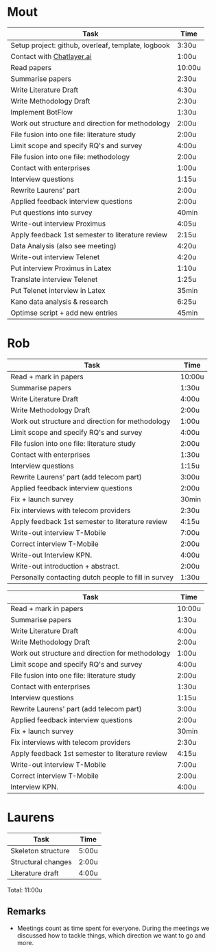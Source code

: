 # Mout

| Task                                               | Time   |
| -------------------------------------------------- | ------ |
| Setup project: github, overleaf, template, logbook | 3:30u  |
| Contact with [Chatlayer.ai](https://chatlayer.ai/) | 1:00u  |
| Read papers                                        | 10:00u |
| Summarise papers                                   | 2:30u  |
| Write Literature Draft                             | 4:30u  |
| Write Methodology Draft                            | 2:30u  |
| Implement BotFlow                                  | 1:30u  |
| Work out structure and direction for methodology   | 2:00u  |
| File fusion into one file: literature study        | 2:00u  |
| Limit scope and specify RQ's and survey            | 4:00u  |
| File fusion into one file: methodology             | 2:00u  |
| Contact with enterprises                           | 1:00u  |
| Interview questions                                | 1:15u  |
| Rewrite Laurens' part                              | 2:00u  |
| Applied feedback interview questions               | 2:00u  |
| Put questions into survey                          | 40min  |
| Write-out interview Proximus                       | 4:05u  |
| Apply feedback 1st semester to literature review   | 2:15u  |
| Data Analysis (also see meeting)                   | 4:20u  |
| Write-out interview Telenet                        | 4:20u  |
| Put interview Proximus in Latex                    | 1:10u  |
| Translate interview Telenet                        | 1:25u  |
| Put Telenet interview in Latex                     | 35min  |
| Kano data analysis & research                      | 6:25u  |
| Optimse script + add new entries                   | 45min  |

# Rob
| Task                                               | Time      |
| -------------------------------------------------- | --------- |
| Read + mark in papers                              | 10:00u    |
| Summarise papers                                   | 1:30u     |
| Write Literature Draft                             | 4:00u     |
| Write Methodology Draft                            | 2:00u     |                      
| Work out structure and direction for methodology   | 1:00u     |
| Limit scope and specify RQ's and survey            | 4:00u     |
| File fusion into one file: literature study        | 2:00u     |
| Contact with enterprises                           | 1:30u     |
| Interview questions                                | 1:15u     |
| Rewrite Laurens' part (add telecom part)           | 3:00u     |
| Applied feedback interview questions               | 2:00u     |
| Fix + launch survey                                | 30min     |
| Fix interviews with telecom providers              | 2:30u     |
| Apply feedback 1st semester to literature review   | 4:15u     |
| Write-out interview T-Mobile                       | 7:00u     |
| Correct interview T-Mobile                         | 2:00u     |
| Write-out Interview KPN.                           | 4:00u     |
| Write-out introduction + abstract.                 | 2:00u     |
| Personally contacting dutch people to fill in survey | 1:30u     |


| Task                                             | Time   |
| ------------------------------------------------ | ------ |
| Read + mark in papers                            | 10:00u |
| Summarise papers                                 | 1:30u  |
| Write Literature Draft                           | 4:00u  |
| Write Methodology Draft                          | 2:00u  |
| Work out structure and direction for methodology | 1:00u  |
| Limit scope and specify RQ's and survey          | 4:00u  |
| File fusion into one file: literature study      | 2:00u  |
| Contact with enterprises                         | 1:30u  |
| Interview questions                              | 1:15u  |
| Rewrite Laurens' part (add telecom part)         | 3:00u  |
| Applied feedback interview questions             | 2:00u  |
| Fix + launch survey                              | 30min  |
| Fix interviews with telecom providers            | 2:30u  |
| Apply feedback 1st semester to literature review | 4:15u  |
| Write-out interview T-Mobile                     | 7:00u  |
| Correct interview T-Mobile                       | 2:00u  |
| Interview KPN.                                   | 4:00u  |

# Laurens

| Task               | Time  |
| ------------------ | ----- |
| Skeleton structure | 5:00u |
| Structural changes | 2:00u |
| Literature draft   | 4:00u |

Total: 11:00u

## Remarks

- Meetings count as time spent for everyone. During the meetings we discussed how to tackle things, which direction we want to go and more.
